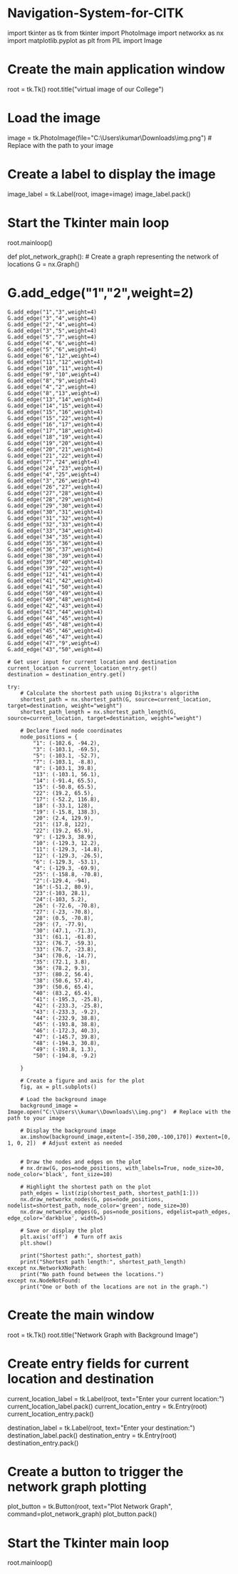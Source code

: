 # Navigation-System-for-CITK


import tkinter as tk
from tkinter import PhotoImage
import networkx as nx
import matplotlib.pyplot as plt
from PIL import Image


# Create the main application window
root = tk.Tk()
root.title("virtual image of our College")

# Load the image
image = tk.PhotoImage(file="C:\\Users\\kumar\\Downloads\\img.png")  # Replace with the path to your image

# Create a label to display the image
image_label = tk.Label(root, image=image)
image_label.pack()

# Start the Tkinter main loop
root.mainloop()


def plot_network_graph():
    # Create a graph representing the network of locations
    G = nx.Graph()
   
   # G.add_edge("1","2",weight=2)
    G.add_edge("1","3",weight=4)
    G.add_edge("3","4",weight=4)
    G.add_edge("2","4",weight=4)
    G.add_edge("3","5",weight=4)
    G.add_edge("5","7",weight=4)
    G.add_edge("4","6",weight=4)
    G.add_edge("5","6",weight=4)
    G.add_edge("6","12",weight=4)
    G.add_edge("11","12",weight=4)
    G.add_edge("10","11",weight=4)
    G.add_edge("9","10",weight=4)
    G.add_edge("8","9",weight=4)
    G.add_edge("4","2",weight=4)
    G.add_edge("8","13",weight=4)
    G.add_edge("13","14",weight=4)
    G.add_edge("14","15",weight=4)
    G.add_edge("15","16",weight=4)
    G.add_edge("15","22",weight=4)
    G.add_edge("16","17",weight=4)
    G.add_edge("17","18",weight=4)
    G.add_edge("18","19",weight=4)
    G.add_edge("19","20",weight=4)
    G.add_edge("20","21",weight=4)
    G.add_edge("21","22",weight=4)
    G.add_edge("7","24",weight=4)
    G.add_edge("24","23",weight=4)
    G.add_edge("4","25",weight=4)
    G.add_edge("3","26",weight=4)
    G.add_edge("26","27",weight=4)
    G.add_edge("27","28",weight=4)
    G.add_edge("28","29",weight=4)
    G.add_edge("29","30",weight=4)
    G.add_edge("30","31",weight=4)
    G.add_edge("31","32",weight=4)
    G.add_edge("32","33",weight=4)
    G.add_edge("33","34",weight=4)
    G.add_edge("34","35",weight=4)
    G.add_edge("35","36",weight=4)
    G.add_edge("36","37",weight=4)
    G.add_edge("38","39",weight=4)
    G.add_edge("39","40",weight=4)
    G.add_edge("39","22",weight=4)
    G.add_edge("12","41",weight=4)
    G.add_edge("41","42",weight=4)
    G.add_edge("41","50",weight=4)
    G.add_edge("50","49",weight=4)
    G.add_edge("49","48",weight=4)
    G.add_edge("42","43",weight=4)
    G.add_edge("43","44",weight=4)
    G.add_edge("44","45",weight=4)
    G.add_edge("45","48",weight=4)
    G.add_edge("45","46",weight=4)
    G.add_edge("46","47",weight=4)
    G.add_edge("47","9",weight=4)
    G.add_edge("43","50",weight=4)

    # Get user input for current location and destination
    current_location = current_location_entry.get()
    destination = destination_entry.get()

    try:
        # Calculate the shortest path using Dijkstra's algorithm
        shortest_path = nx.shortest_path(G, source=current_location, target=destination, weight="weight")
        shortest_path_length = nx.shortest_path_length(G, source=current_location, target=destination, weight="weight")

        # Declare fixed node coordinates
        node_positions = {
            "1": (-102.6, -94.2),
            "3": (-103.1, -69.5),
            "5": (-103.1, -52.7),
            "7": (-103.1, -8.8),
            "8": (-103.1, 39.8),
            "13": (-103.1, 56.1),
            "14": (-91.4, 65.5),
            "15": (-50.8, 65.5),
            "22": (19.2, 65.5),
            "17": (-52.2, 116.8),
            "18": (-33.1, 128),
            "19": (-15.8, 138.3),
            "20": (2.4, 129.9),
            "21": (17.8, 122),
            "22": (19.2, 65.9),
            "9": (-129.3, 38.9),
            "10": (-129.3, 12.2),
            "11": (-129.3, -14.8),
            "12": (-129.3, -26.5),
            "6": (-129.3, -53.1),
            "4": (-129.3, -69.9),
            "25": (-158.8, -70.8),
            "2":(-129.4, -94),
            "16":(-51.2, 80.9),
            "23":(-103, 28.1),
            "24":(-103, 5.2),
            "26": (-72.6, -70.8),
            "27": (-23, -70.8),
            "28": (0.5, -70.8),
            "29": (7, -77.9),
            "30": (47.1, -71.3),
            "31": (61.1, -61.8),
            "32": (76.7, -59.3),
            "33": (76.7, -23.8),
            "34": (70.6, -14.7),
            "35": (72.1, 3.8),
            "36": (78.2, 9.3),
            "37": (80.2, 56.4),
            "38": (50.6, 57.4),
            "39": (50.6, 65.4),
            "40": (83.2, 65.4),
            "41": (-195.3, -25.8),
            "42": (-233.3, -25.8),
            "43": (-233.3, -9.2),
            "44": (-232.9, 38.8),
            "45": (-193.8, 38.8),
            "46": (-172.3, 40.3),
            "47": (-145.7, 39.8),
            "48": (-194.3, 30.8),
            "49": (-193.8, 1.3),
            "50": (-194.8, -9.2)
    
        }

        # Create a figure and axis for the plot
        fig, ax = plt.subplots()

        # Load the background image
        background_image = Image.open("C:\\Users\\kumar\\Downloads\\img.png")  # Replace with the path to your image
        
        # Display the background image
        ax.imshow(background_image,extent=[-350,200,-100,170]) #extent=[0, 1, 0, 2])  # Adjust extent as needed

        
        # Draw the nodes and edges on the plot
        # nx.draw(G, pos=node_positions, with_labels=True, node_size=30, node_color='black', font_size=10)

        # Highlight the shortest path on the plot
        path_edges = list(zip(shortest_path, shortest_path[1:]))
        nx.draw_networkx_nodes(G, pos=node_positions, nodelist=shortest_path, node_color='green', node_size=30)
        nx.draw_networkx_edges(G, pos=node_positions, edgelist=path_edges, edge_color='darkblue', width=5)

        # Save or display the plot
        plt.axis('off')  # Turn off axis
        plt.show()

        print("Shortest path:", shortest_path)
        print("Shortest path length:", shortest_path_length)
    except nx.NetworkXNoPath:
        print("No path found between the locations.")
    except nx.NodeNotFound:
        print("One or both of the locations are not in the graph.")

# Create the main window
root = tk.Tk()
root.title("Network Graph with Background Image")

# Create entry fields for current location and destination
current_location_label = tk.Label(root, text="Enter your current location:")
current_location_label.pack()
current_location_entry = tk.Entry(root)
current_location_entry.pack()

destination_label = tk.Label(root, text="Enter your destination:")
destination_label.pack()
destination_entry = tk.Entry(root)
destination_entry.pack()

# Create a button to trigger the network graph plotting
plot_button = tk.Button(root, text="Plot Network Graph", command=plot_network_graph)
plot_button.pack()
 
# Start the Tkinter main loop
root.mainloop()
